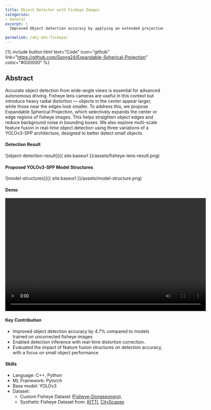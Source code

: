 ```yaml
---
title: Object Detector with Fisheye Images
categories:
- General
excerpt: |
  Improved Object detection accuracy by applying an extended projection method based on spherical projection for fisheye lenses, incorporating an expansion coefficient to interpolate pixel values of distorted objects

permalink: /obj-det-fisheye/
---
```


{% include button.html text="Code" icon="github" link="https://github.com/Ssong24/Expandable-Spherical-Projection" color="#000000" %} 

## Abstract
Accurate object detection from wide-angle views is essential for advanced autonomous driving. Fisheye lens cameras are useful in this context but introduce heavy radial distortion — objects in the center appear larger, while those near the edges look smaller.
To address this, we propose Expandable Spherical Projection, which selectively expands the center or edge regions of fisheye images. This helps straighten object edges and reduce background noise in bounding boxes.
We also explore multi-scale feature fusion in real-time object detection using three variations of a YOLOv3-SPP architecture, designed to better detect small objects.


#### Detection Result
![object-detection-result]({{ site.baseurl }}/assets/fisheye-lens-result.png)


#### Proposed YOLOv3-SPP Model Structures
![model-structures]({{ site.baseurl }}/assets/model-structure.png)


####  Demo
<video width="640" height="360" controls>
  <source src="/assets/media1.mp4" type="video/mp4">
  Your browser does not support the video tag.
</video>



#### Key Contribution
- Improved object detection accuracy by 4.7% compared to models trained on uncorrected fisheye images
- Enabled detection inference with real-time distortion correction.
- Evaluated the impact of feature fusion structures on detection accuracy, with a focus on small object performance


#### Skills
- Language: C++, Python
- ML Framework: Pytorch
- Base model: YOLOv3
- Dataset: 
    - Custom Fisheye Dataset ([Fisheye-Dongseongro](https://github.com/Ssong24/Fisheye-Dongseongro)), 
    - Systhetic Fisheye Dataset from: [KITTI](https://www.cvlibs.net/datasets/kitti/eval_object.php?obj_benchmark=2d), [CityScapes](https://www.cityscapes-dataset.com/)



